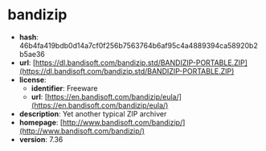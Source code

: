 # bandizip

- **hash**: 46b4fa419bdb0d14a7cf0f256b7563764b6af95c4a4889394ca58920b2b5ae36
- **url**: [https://dl.bandisoft.com/bandizip.std/BANDIZIP-PORTABLE.ZIP](https://dl.bandisoft.com/bandizip.std/BANDIZIP-PORTABLE.ZIP)
- **license**:
  - **identifier**: Freeware
  - **url**: [https://en.bandisoft.com/bandizip/eula/](https://en.bandisoft.com/bandizip/eula/)
- **description**: Yet another typical ZIP archiver
- **homepage**: [http://www.bandisoft.com/bandizip/](http://www.bandisoft.com/bandizip/)
- **version**: 7.36

